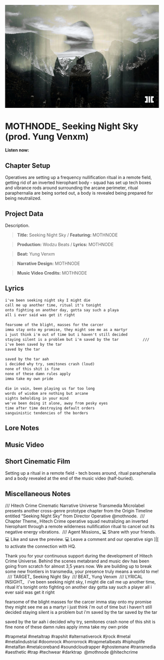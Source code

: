 ![](cover-theme.png)

# MOTHNODE_ Seeking Night Sky (prod. Yung Venxm)

**Listen now:** 

## Chapter Setup

Operatives are setting up a frequency nullification ritual in a remote field, getting rid of an inverted hierophant body - squad has set up tech boxes and vibrance rods around surrounding the arcane perimeter, ritual paraphernalia are being sorted out, a body is revealed being prepared for being neutralized.

## Project Data

Description.

> **Title:** Seeking Night Sky / **Featuring:** MOTHNODE

> **Production:** Wodzu Beats / **Lyrics:** MOTHNODE

> **Beat:** Yung Venxm

> **Narrative Design:** MOTHNODE

> **Music Video Credits:** MOTHNODE


## Lyrics

```
i've been seeking night sky I might die 
call me up another time, ritual it's tonight 
onto fighting on another day, gotta say such a playa
all i ever said was get it right

fearsome of the blight, masses for the carcer
imma stay onto my promise, they might see me as a martyr
i just think i'm out of time but i haven't still decided
staying silent is a problem but i'm saved by the tar           /// i've been saved by the tar
saved by the tar

saved by the tar aah
i decided why try, semitones crash (loud)
none of this shit is fine
none of these damn rules apply
imma take my own pride

die in vain, been playing us far too long
words of wisdom are nothing but arcane
sights beholding in your mind 
we've been doing it alone, away from pesky eyes
time after time destroying default orders
sanguinistic tendencies of the borders

```

## Lore Notes

## Music Video

## Short Cinematic Film

Setting up a ritual in a remote field - tech boxes around, ritual paraphenalia and a body revealed at the end of the music video (half-buried).

## Miscellaneous Notes

/// Hitech Crime Cinematic Narrative Universe Transmedia Microlabel presents another cross-genre prototype chapter from the Origin Timeline entitled “Seeking Night Sky” from Director Operative @mothnode.
⁣
/// Chapter Theme_ 
Hitech Crime operative squad neutralizing an inverted hierophant through a remote wilderness nullification ritual to cancel out its negative energy vibrations.
⁣
/// Agent Missions_ 
💻 Share with your friends.
💻 Like and save the preview.
💻 Leave a comment and our operative sign ]|[ to activate the connection with HQ.

Thank you for your continuous support during the development of Hitech Crime Universe. Behind the scenes metabrand and music dev has been going from scratch for almost 3,5 years now. We are building up to break some new frontiers in transmedia, your presence truly means a world to me! ⁣⁣⁣
⁣
⁣⁣⁣⁣⁣⁣/// TARGET_ Seeking Night Sky
⁣
⁣⁣⁣⁣⁣⁣/// BEAT_ Yung Venxm
⁣
⁣⁣/// LYRICAL INSIGHT_⁣⁣⁣ ⁣⁣
⁣
i've been seeking night sky, I might die 
call me up another time, ritual it's tonight 
onto fighting on another day
gotta say such a player
all i ever said was get it right

fearsome of the blight
masses for the carcer
imma stay onto my promise
they might see me as a martyr
i just think i'm out of time 
but i haven't still decided
staying silent is a problem 
but i'm saved by the tar
saved by the tar

saved by the tar aah
i decided why try, semitones crash
none of this shit is fine
none of these damn rules apply
imma take my own pride

#trapmetal #metaltrap #rapshit #alternativerock #jrock #metal #metalindustrial #doomrock #horrorrock #trapmetalbeats #hiphoplife #metalfan #metalcoreband #soundcloudrapper #ghostemane #transmedia #aesthetic #trap #techwear #darktrap⁣
⁣
@mothnode @hitechcrime
